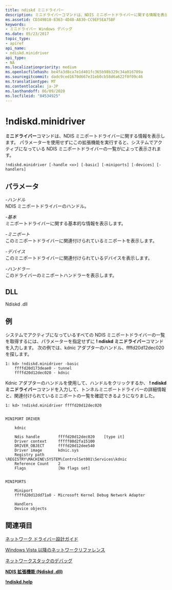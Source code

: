 ```yaml
---
title: ndiskd ミニドライバー
description: ミニドライバーコマンドは、NDIS ミニポートドライバーに関する情報を表示します。
ms.assetid: CD349B10-8363-4D48-A830-CC9EF5EA75BF
keywords:
- ミニドライバー Windows デバッグ
ms.date: 05/23/2017
topic_type:
- apiref
api_name:
- ndiskd.minidriver
api_type:
- NA
ms.localizationpriority: medium
ms.openlocfilehash: be4fa3d8ca7e1d401fc365b98b329c34a016709a
ms.sourcegitcommit: dadc9ced1670d667e31eb0cb58d6a622f0f09c46
ms.translationtype: MT
ms.contentlocale: ja-JP
ms.lasthandoff: 06/09/2020
ms.locfileid: "84534925"
---
```

# <a name="ndiskdminidriver"></a>!ndiskd.minidriver


**ミニドライバー**コマンドは、NDIS ミニポートドライバーに関する情報を表示します。 パラメーターを使用せずにこの拡張機能を実行すると、システムでアクティブになっている NDIS ミニポートドライバーの一覧がによって表示されます。

```console
!ndiskd.minidriver [-handle <x>] [-basic] [-miniports] [-devices] [-handlers] 
```

## <a name="span-idddk__devobj_dbgspanspan-idddk__devobj_dbgspanparameters"></a><span id="ddk__devobj_dbg"></span><span id="DDK__DEVOBJ_DBG"></span>パラメータ


<span id="_______-handle______"></span><span id="_______-HANDLE______"></span>*-ハンドル*   
NDIS ミニポートドライバーのハンドル。

<span id="_______-basic______"></span><span id="_______-BASIC______"></span>*-基本*   
ミニポートドライバーに関する基本的な情報を表示します。

<span id="_______-miniports______"></span><span id="_______-MINIPORTS______"></span>*-ミニポート*   
このミニポートドライバーに関連付けられているミニポートを表示します。

<span id="_______-devices______"></span><span id="_______-DEVICES______"></span>*-デバイス*   
このミニポートドライバーに関連付けられているデバイスを表示します。

<span id="_______-handlers______"></span><span id="_______-HANDLERS______"></span>*-ハンドラー*   
このドライバーのミニポートハンドラーを表示します。

## <a name="span-iddllspanspan-iddllspandll"></a><span id="DLL"></span><span id="dll"></span>DLL


Ndiskd .dll

<a name="examples"></a>例
--------

システムでアクティブになっているすべての NDIS ミニポートドライバーの一覧を取得するには、パラメーターを指定せずに **! ndiskd ミニドライバー**コマンドを入力します。 次の例では、kdnic アダプターのハンドル、ffffd20d12dec020 を探します。

```console
1: kd> !ndiskd.minidriver -basic
    ffffd20d173deae0 - tunnel
    ffffd20d12dec020 - kdnic
```

Kdnic アダプターのハンドルを使用して、ハンドルをクリックするか、 **! ndiskd ミニドライバー**コマンドを入力して、トンネルミニポートドライバーの詳細情報と、関連付けられているミニポートの一覧を確認できるようになりました。

```console
1: kd> !ndiskd.minidriver ffffd20d12dec020


MINIPORT DRIVER

    kdnic

    Ndis handle        ffffd20d12dec020    [type it]
    Driver context     fffff80d2fa15100
    DRIVER_OBJECT      ffffd20d12dee540
    Driver image       kdnic.sys
    Registry path      \REGISTRY\MACHINE\SYSTEM\ControlSet001\Services\kdnic
    Reference Count    2
    Flags              [No flags set]


MINIPORTS

    Miniport                                                                    
    ffffd20d12dd71a0 - Microsoft Kernel Debug Network Adapter

    Handlers
    Device objects
```

## <a name="span-idsee_alsospansee-also"></a><span id="see_also"></span>関連項目


[ネットワーク ドライバー設計ガイド](https://docs.microsoft.com/windows-hardware/drivers/network/index)

[Windows Vista 以降のネットワークリファレンス](https://docs.microsoft.com/windows-hardware/drivers/ddi/_netvista/)

[ネットワークスタックのデバッグ](https://channel9.msdn.com/Shows/Defrag-Tools/Defrag-Tools-175-Debugging-the-Network-Stack)

[**NDIS 拡張機能 (Ndiskd .dll)**](ndis-extensions--ndiskd-dll-.md)

[**!ndiskd.help**](-ndiskd-help.md)

 

 







